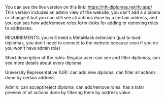 You can see the live version on this link: https://nft-diplomas.netlify.app/
This version includes an admin view of the website, you can't add a diploma or change it but you can still see all actions done by a certain address, and you can see how add/remove roles form looks for adding or removing roles to addresses. 

REQUIREMENTS: you will need a MetaMask extension (just to load diplomas, you don't need to connect to the website because even if you do you won't have admin role)

Short description of the roles:
Regular user: can see and filter diplomas, can see more details about every diploma

University Representative (UR): can add new diploma, can filter all actions done by certain address

Admin: can accept/reject diploma, can add/remove roles, has a total preview of all actions done by filtering them by address value
